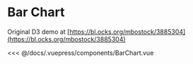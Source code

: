 # Bar Chart

Original D3 demo at [https://bl.ocks.org/mbostock/3885304](https://bl.ocks.org/mbostock/3885304)

<bar-chart/>

<<< @/docs/.vuepress/components/BarChart.vue

